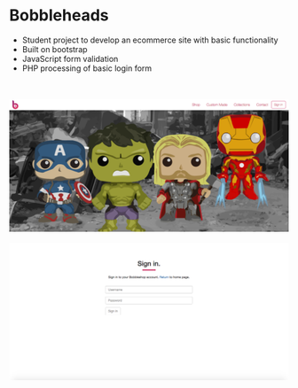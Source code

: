 # Bobbleheads

+ Student project to develop an ecommerce site with basic functionality
+ Built on bootstrap 
+ JavaScript form validation 
+ PHP processing of basic login form 

<br /><br />
![screenshot of of the home page](/screenshot.png?raw=true)
<br /><br />
![screenshot of of the login page](/screenshot-login.png?raw=true)
